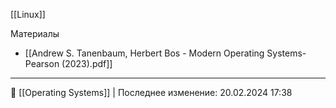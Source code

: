 [[Linux]]

Материалы
- [[Andrew S. Tanenbaum, Herbert Bos - Modern Operating Systems-Pearson (2023).pdf]]

----
📂 [[Operating Systems]] | Последнее изменение: 20.02.2024 17:38